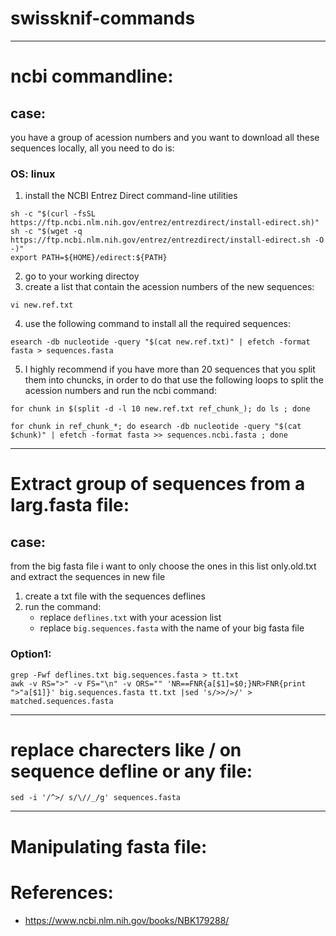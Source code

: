 # swissknif-commands
-----------------------------------
# ncbi commandline: 
## case: 
you have a group of acession numbers and you want to download all these sequences locally, all you need to do is: 
### OS: linux

1. install the NCBI Entrez Direct command-line utilities 
```
sh -c "$(curl -fsSL https://ftp.ncbi.nlm.nih.gov/entrez/entrezdirect/install-edirect.sh)"
sh -c "$(wget -q https://ftp.ncbi.nlm.nih.gov/entrez/entrezdirect/install-edirect.sh -O -)"
export PATH=${HOME}/edirect:${PATH}
```
2. go to your working directoy
3. create a list that contain the acession numbers of the new sequences:
```
vi new.ref.txt
```
4. use the following command to install all the required sequences: 
```
esearch -db nucleotide -query "$(cat new.ref.txt)" | efetch -format fasta > sequences.fasta
```
5. I highly recommend if you have more than 20 sequences that you split them into chuncks, in order to do that use the following loops to split the acession numbers and run the ncbi command: 
```
for chunk in $(split -d -l 10 new.ref.txt ref_chunk_); do ls ; done 
```
```
for chunk in ref_chunk_*; do esearch -db nucleotide -query "$(cat $chunk)" | efetch -format fasta >> sequences.ncbi.fasta ; done
```

-----------------------------------
# Extract group of sequences from a larg.fasta file: 
## case: 
from the big fasta file i want to only choose the ones in this list only.old.txt and extract the sequences in new file
1. create a txt file with the sequences deflines 
2. run the command: 
    - replace ```deflines.txt``` with your acession list
    - replace ```big.sequences.fasta``` with the name of your big fasta file 
### Option1:
```
grep -Fwf deflines.txt big.sequences.fasta > tt.txt 
awk -v RS=">" -v FS="\n" -v ORS="" 'NR==FNR{a[$1]=$0;}NR>FNR{print ">"a[$1]}' big.sequences.fasta tt.txt |sed 's/>>/>/' > matched.sequences.fasta 
```

------------------------------------
# replace charecters like / on sequence defline or any file: 
```
sed -i '/^>/ s/\//_/g' sequences.fasta

```
------------------------------------
# Manipulating fasta file: 



# References: 
- https://www.ncbi.nlm.nih.gov/books/NBK179288/